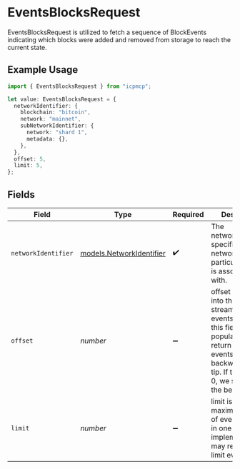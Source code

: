 # EventsBlocksRequest

EventsBlocksRequest is utilized to fetch a sequence of BlockEvents indicating which blocks were added and removed from storage to reach the current state.

## Example Usage

```typescript
import { EventsBlocksRequest } from "icpmcp";

let value: EventsBlocksRequest = {
  networkIdentifier: {
    blockchain: "bitcoin",
    network: "mainnet",
    subNetworkIdentifier: {
      network: "shard 1",
      metadata: {},
    },
  },
  offset: 5,
  limit: 5,
};
```

## Fields

| Field                                                                                                                                                                                            | Type                                                                                                                                                                                             | Required                                                                                                                                                                                         | Description                                                                                                                                                                                      | Example                                                                                                                                                                                          |
| ------------------------------------------------------------------------------------------------------------------------------------------------------------------------------------------------ | ------------------------------------------------------------------------------------------------------------------------------------------------------------------------------------------------ | ------------------------------------------------------------------------------------------------------------------------------------------------------------------------------------------------ | ------------------------------------------------------------------------------------------------------------------------------------------------------------------------------------------------ | ------------------------------------------------------------------------------------------------------------------------------------------------------------------------------------------------ |
| `networkIdentifier`                                                                                                                                                                              | [models.NetworkIdentifier](../models/networkidentifier.md)                                                                                                                                       | :heavy_check_mark:                                                                                                                                                                               | The network_identifier specifies which network a particular object is associated with.                                                                                                           |                                                                                                                                                                                                  |
| `offset`                                                                                                                                                                                         | *number*                                                                                                                                                                                         | :heavy_minus_sign:                                                                                                                                                                               | offset is the offset into the event stream to sync events from. If this field is not populated, we return the limit events backwards from tip. If this is set to 0, we start from the beginning. | 5                                                                                                                                                                                                |
| `limit`                                                                                                                                                                                          | *number*                                                                                                                                                                                         | :heavy_minus_sign:                                                                                                                                                                               | limit is the maximum number of events to fetch in one call. The implementation may return <= limit events.                                                                                       | 5                                                                                                                                                                                                |